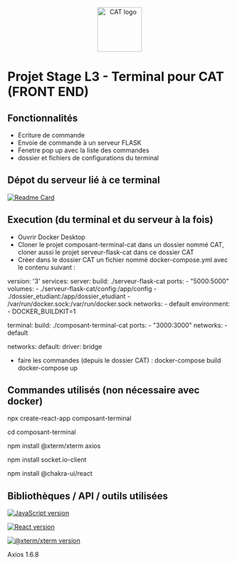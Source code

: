<p align="center">
  <a href="https://www.cat.savoircoder.fr/accueil/" target="_blank" rel="noopener noreferrer">
    <img width="100" src="https://www.cat.savoircoder.fr/static/moulinette/img/logo/home_logo.png" alt="CAT logo">
  </a>
</p>

# Projet Stage L3 - Terminal pour CAT (FRONT END)

## Fonctionnalités

- Ecriture de commande 
- Envoie de commande à un serveur FLASK 
- Fenetre pop up avec la liste des commandes
- dossier et fichiers de configurations du terminal

## Dépot du serveur lié à ce terminal 

[![Readme Card](https://github-readme-stats.vercel.app/api/pin/?username=PiravineJEYAMOHAN&repo=serveur-flask-cat&border_color=7F3FBF&bg_color=0D1117&title_color=C9D1D9&text_color=8B949E&icon_color=7F3FBF)](https://github.com/PiravineJEYAMOHAN/serveur-flask-cat)


## Execution (du terminal et du serveur à la fois)
- Ouvrir Docker Desktop
- Cloner le projet composant-terminal-cat dans un dossier nommé CAT, cloner aussi le projet serveur-flask-cat dans ce dossier CAT
- Créer dans le dossier CAT un fichier nommé docker-compose.yml avec le contenu suivant : 

version: '3'
services:
  server:
    build: ./serveur-flask-cat
    ports:
      - "5000:5000"
    volumes:
      - ./serveur-flask-cat/config:/app/config
      - ./dossier_etudiant:/app/dossier_etudiant
      - /var/run/docker.sock:/var/run/docker.sock
    networks:
      - default
    environment:
      - DOCKER_BUILDKIT=1

  terminal:
    build: ./composant-terminal-cat
    ports:
      - "3000:3000"
    networks:
      - default

networks:
  default:
    driver: bridge



- faire les commandes (depuis le dossier CAT) : 
docker-compose build 
docker-compose up



## Commandes utilisés (non nécessaire avec docker)
npx create-react-app composant-terminal

cd composant-terminal

npm install @xterm/xterm axios

npm install socket.io-client

npm install @chakra-ui/react


## Bibliothèques / API / outils utilisées


[![JavaScript version](https://img.shields.io/badge/JavaScript-%23F7DF1E?style=for-the-badge&logo=javascript&labelColor=grey)](https://developer.mozilla.org/fr/docs/Web/JavaScript)

[![React version](https://img.shields.io/badge/React%20v18.3.1-%2361DAFB?style=for-the-badge&logo=react&labelColor=grey)](https://fr.legacy.reactjs.org/)

[![@xterm/xterm version](https://img.shields.io/badge/@xterm/xterm%20v5.5.0-%23449acc?style=for-the-badge&logo=expertsexchange&logoColor=%23449acc&labelColor=grey)](https://xtermjs.org/)

Axios 1.6.8